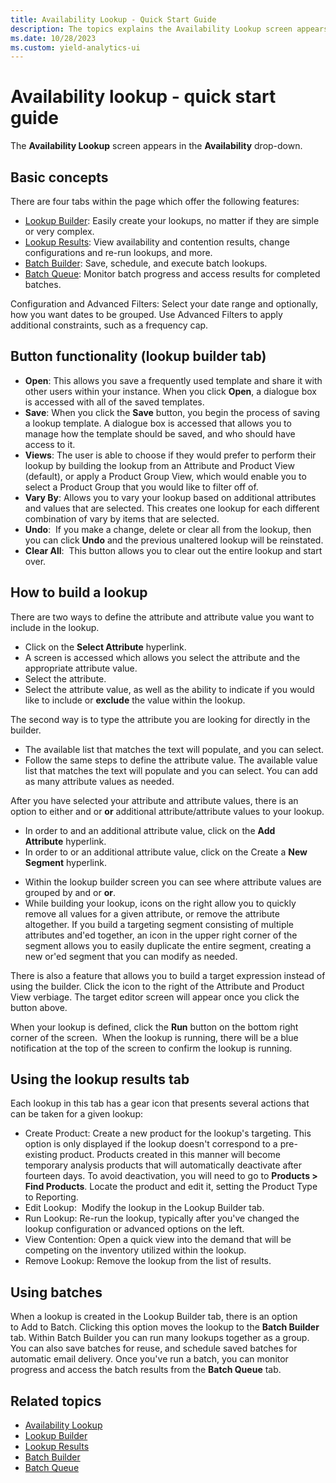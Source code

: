 ```yaml
---
title: Availability Lookup - Quick Start Guide
description: The topics explains the Availability Lookup screen appears in the Availability drop-down.
ms.date: 10/28/2023
ms.custom: yield-analytics-ui
---
```

# Availability lookup - quick start guide

The **Availability Lookup** screen appears in the **Availability** drop-down.

## Basic concepts

There are four tabs within the page which offer the following features:

- [Lookup Builder](lookup-builder.md): Easily create your lookups, no matter if they are simple or very complex.
- [Lookup Results](lookup-results.md): View availability and contention results, change configurations and re-run lookups, and more.
- [Batch Builder](batch-builder.md): Save, schedule, and execute batch lookups.
- [Batch Queue](batch-queue.md): Monitor batch progress and access results for completed batches.

Configuration and Advanced Filters: Select your date range and optionally, how you want dates to be grouped. Use Advanced Filters to
apply additional constraints, such as a frequency cap.

## Button functionality (lookup builder tab)

- **Open**: This allows you save a frequently used template and share it with other users within your instance. When you click **Open**, a dialogue box is accessed with all of the saved templates.
- **Save**: When you click the **Save** button, you begin the process of saving a lookup template. A dialogue box is accessed that allows you to manage how the template should be saved, and who should have access to it.
- **Views**: The user is able to choose if they would prefer to perform their lookup by building the lookup from an Attribute and Product View (default), or apply a Product Group View, which would enable you to select a Product Group that you would like to filter off of.
- **Vary By**: Allows you to vary your lookup based on additional attributes and values that are selected. This creates one lookup for each different combination of vary by items that are selected.
- **Undo**:  If you make a change, delete or clear all from the lookup, then you can click **Undo** and the previous
  unaltered lookup will be reinstated.
- **Clear All**:  This button allows you to clear out the entire lookup and start over.

## How to build a lookup

There are two ways to define the attribute and attribute value you want to include in the lookup.

- Click on the **Select Attribute** hyperlink.
- A screen is accessed which allows you select the attribute and the appropriate attribute value.
- Select the attribute.
- Select the attribute value, as well as the ability to indicate if you would like to include or **exclude** the value within the lookup.

The second way is to type the attribute you are looking for directly in the builder.

- The available list that matches the text will populate, and you can select.
- Follow the same steps to define the attribute value. The available value list that matches the text will populate and you can select.  You can add as many attribute values as needed.

After you have selected your attribute and attribute values, there is an option to either and or **or** additional attribute/attribute values to your lookup.

- In order to and an additional attribute value, click on the **Add Attribute** hyperlink.
- In order to or an additional attribute value, click on the Create a **New Segment** hyperlink.

<!-- -->

- Within the lookup builder screen you can see where attribute values are grouped by and or **or**.
- While building your lookup, icons on the right allow you to quickly remove all values for a given attribute, or remove the attribute
  altogether. If you build a targeting segment consisting of multiple attributes and'ed together, an icon in the upper right corner of the
  segment allows you to easily duplicate the entire segment, creating a new or'ed segment that you can modify as needed.

There is also a feature that allows you to build a target expression instead of using the builder. Click the icon to the right of the
Attribute and Product View verbiage. The target editor screen will appear once you click the button above.

When your lookup is defined, click the **Run** button on the bottom right corner of the screen.  When the lookup is running, there will be a blue notification at the top of the screen to confirm the lookup is running.

## Using the lookup results tab

Each lookup in this tab has a gear icon that presents several actions that can be taken for a given lookup:

- Create Product: Create a new product for the lookup's targeting. This option is only displayed if the lookup doesn't correspond to a
  pre-existing product. Products created in this manner will become temporary analysis products that will automatically deactivate after
  fourteen days. To avoid deactivation, you will need to go to **Products  \>  Find Products**. Locate the product and edit it, setting the Product Type to Reporting.
- Edit Lookup:  Modify the lookup in the Lookup Builder tab.
- Run Lookup: Re-run the lookup, typically after you've changed the lookup configuration or advanced options on the left.
- View Contention: Open a quick view into the demand that will be competing on the inventory utilized within the lookup.
- Remove Lookup: Remove the lookup from the list of results.

## Using batches

When a lookup is created in the Lookup Builder tab, there is an option to Add to Batch. Clicking this option moves the lookup to the **Batch Builder** tab. Within Batch Builder you can run many lookups together as a group. You can also save batches for reuse, and schedule saved batches for automatic email delivery. Once you've run a batch, you can monitor progress and access the batch results from the **Batch Queue** tab.

## Related topics

- [Availability Lookup](availability-lookup.md)
- [Lookup Builder](lookup-builder.md)
- [Lookup Results](lookup-results.md)
- [Batch Builder](batch-builder.md)
- [Batch Queue](batch-queue.md)
